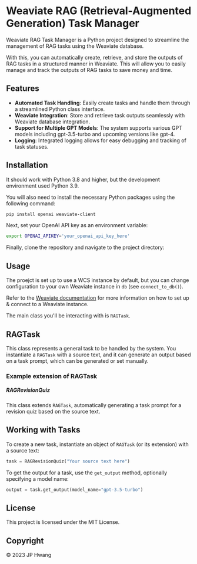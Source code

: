 # Weaviate RAG (Retrieval-Augmented Generation) Task Manager

Weaviate RAG Task Manager is a Python project designed to streamline the management of RAG tasks using the Weaviate database. 

With this, you can automatically create, retrieve, and store the outputs of RAG tasks in a structured manner in Weaviate. This will allow you to easily manage and track the outputs of RAG tasks to save money and time.

## Features

- **Automated Task Handling**: Easily create tasks and handle them through a streamlined Python class interface.
- **Weaviate Integration**: Store and retrieve task outputs seamlessly with Weaviate database integration.
- **Support for Multiple GPT Models**: The system supports various GPT models including gpt-3.5-turbo and upcoming versions like gpt-4.
- **Logging**: Integrated logging allows for easy debugging and tracking of task statuses.

## Installation

It should work with Python 3.8 and higher, but the development environment used Python 3.9.

You will also need to install the necessary Python packages using the following command:

```sh
pip install openai weaviate-client
```

Next, set your OpenAI API key as an environment variable:

```sh
export OPENAI_APIKEY='your_openai_api_key_here'
```

Finally, clone the repository and navigate to the project directory:

## Usage
The proejct is set up to use a WCS instance by default, but you can change configuration to your own Weaviate instance in `db` (see `connect_to_db()`).

Refer to the [Weaviate documentation](https://weaviate.io/developers/weaviate/installation) for more information on how to set up & connect to a Weaviate instance.

The main class you'll be interacting with is `RAGTask`.

## RAGTask
This class represents a general task to be handled by the system. You instantiate a `RAGTask` with a source text, and it can generate an output based on a task prompt, which can be generated or set manually.

### Example extension of RAGTask

##### RAGRevisionQuiz
This class extends `RAGTask`, automatically generating a task prompt for a revision quiz based on the source text.

## Working with Tasks
To create a new task, instantiate an object of `RAGTask` (or its extension) with a source text:

```python
task = RAGRevisionQuiz("Your source text here")
```

To get the output for a task, use the `get_output` method, optionally specifying a model name:

```python
output = task.get_output(model_name="gpt-3.5-turbo")
```

## License
This project is licensed under the MIT License.

## Copyright
© 2023 JP Hwang

